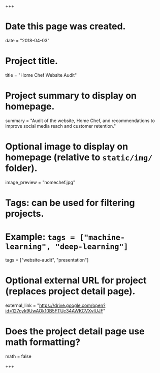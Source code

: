 +++
# Date this page was created.
date = "2018-04-03"

# Project title.
title = "Home Chef Website Audit"

# Project summary to display on homepage.
summary = "Audit of the website, Home Chef, and recommendations to improve social media reach and customer retention."

# Optional image to display on homepage (relative to `static/img/` folder).
image_preview = "homechef.jpg"

# Tags: can be used for filtering projects.
# Example: `tags = ["machine-learning", "deep-learning"]`
tags = ["website-audit", "presentation"]

# Optional external URL for project (replaces project detail page).
external_link = "https://drive.google.com/open?id=127oyk9UwAOk10B5FTUc34AWKCVXvlUJF"

# Does the project detail page use math formatting?
math = false

+++

